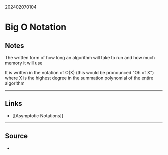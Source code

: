 202402070104
# Big O Notation

## Notes

The written form of how long an algorithm will take to run and how much memory it will use

It is written in the notation of O(X) (this would be pronounced "Oh of X") where X is the highest degree in the summation polynomial of the entire algorithm

---
## Links

- [[Asymptotic Notations]]

---

## Source

- 